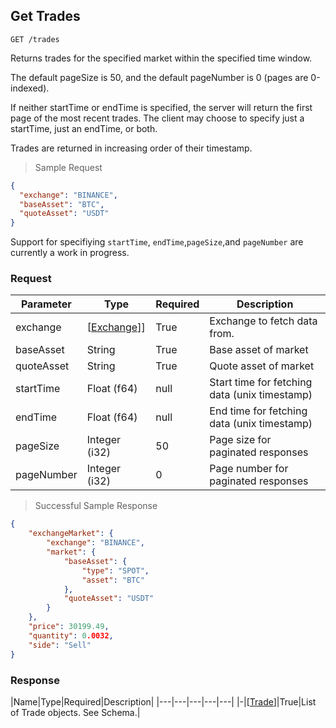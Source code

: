 
## Get Trades

`GET /trades`

Returns trades for the specified market within the specified time window. 

The default pageSize is 50, and the default pageNumber is 0 (pages are 0-indexed).

If neither startTime or endTime is specified, the server will return the first page of the most recent trades. The client may choose to specify just a startTime, just an endTime, or both.

Trades are returned in increasing order of their timestamp.

> Sample Request

```json
{
  "exchange": "BINANCE",
  "baseAsset": "BTC",
  "quoteAsset": "USDT"
}
```
<aside class="notice">
Support for specifiying <code>startTime</code>, <code>endTime</code>,<code>pageSize</code>,and <code>pageNumber</code> are currently a work in progress. 
</aside>

### Request

|Parameter|Type|Required|Description|
|---|---|---|---|
|exchange|[[Exchange](#exchange)]]|True|Exchange to fetch data from.|
|baseAsset|String|True|Base asset of market|
|quoteAsset|String|True|Quote asset of market|
|startTime|Float (f64)|null|Start time for fetching data (unix timestamp)|
|endTime|Float (f64)|null|End time for fetching data (unix timestamp)|
|pageSize|Integer (i32)|50|Page size for paginated responses|
|pageNumber|Integer (i32)|0|Page number for paginated responses|

> Successful Sample Response

```json
{
    "exchangeMarket": {
        "exchange": "BINANCE",
        "market": {
            "baseAsset": {
                "type": "SPOT",
                "asset": "BTC"
            },
            "quoteAsset": "USDT"
        }
    },
    "price": 30199.49,
    "quantity": 0.0032,
    "side": "Sell"
}
```

### Response

|Name|Type|Required|Description|
|---|---|---|---|---|
|-|[[Trade](#trade)]|True|List of Trade objects. See Schema.|

<!-- |Name|Type|Required|Description|
|---|---|---|---|---|
|exchange_market|[Exchange Market(#trade)]|True|Contains exchange and market which was traded|
|price|Float (f64)|True|Price of trade units of quote asset|
|quantity| Float (f64)|True|Quantity of trade in units of base asset|
|side|String|True|Direction of taker| -->

<!-- ### Trade

|Name|Type|Required|Description|
|---|---|---|---|---|
|baseAsset|String|True|Base asset of market|
|quoteAsset|String|True|Quote asset of market|
|price|number|True|Price of the trade (in units of quoteAsset)|
|quantity|number|True|Quantity of the trade (in units of baseAsset)|
|side|[Side](#side)|True|Whether the taker bought or sold the baseAsset|
|timestamp|integer(int32)|True|Exchange timestamp for when the trade took place|

### Side

|Value|Description|
|---|---|
|» buy|Represents a buy order or trade|
|» sell|Represents a sell order or trade| -->